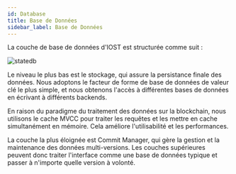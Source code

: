 ```yaml
---
id: Database
title: Base de Données
sidebar_label: Base de Données
---
```


La couche de base de données d'IOST est structurée comme suit :

![statedb](assets/2-intro-of-iost/Database/statedb.png)

Le niveau le plus bas est le stockage, qui assure la persistance finale des données. Nous adoptons le facteur de forme de base de données de valeur clé le plus simple, et nous obtenons l'accès à différentes bases de données en écrivant à différents backends.

En raison du paradigme du traitement des données sur la blockchain, nous utilisons le cache MVCC pour traiter les requêtes et les mettre en cache simultanément en mémoire. Cela améliore l'utilisabilité et les performances.

La couche la plus éloignée est Commit Manager, qui gère la gestion et la maintenance des données multi-versions. Les couches supérieures peuvent donc traiter l'interface comme une base de données typique et passer à n'importe quelle version à volonté.
